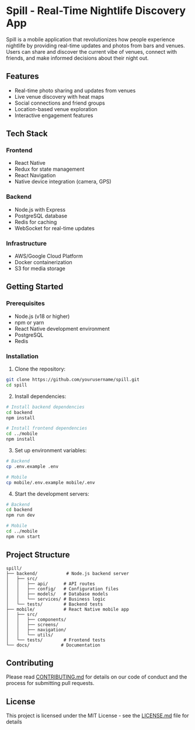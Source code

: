# Spill - Real-Time Nightlife Discovery App

Spill is a mobile application that revolutionizes how people experience nightlife by providing real-time updates and photos from bars and venues. Users can share and discover the current vibe of venues, connect with friends, and make informed decisions about their night out.

## Features

- Real-time photo sharing and updates from venues
- Live venue discovery with heat maps
- Social connections and friend groups
- Location-based venue exploration
- Interactive engagement features

## Tech Stack

### Frontend
- React Native
- Redux for state management
- React Navigation
- Native device integration (camera, GPS)

### Backend
- Node.js with Express
- PostgreSQL database
- Redis for caching
- WebSocket for real-time updates

### Infrastructure
- AWS/Google Cloud Platform
- Docker containerization
- S3 for media storage

## Getting Started

### Prerequisites
- Node.js (v18 or higher)
- npm or yarn
- React Native development environment
- PostgreSQL
- Redis

### Installation

1. Clone the repository:
```bash
git clone https://github.com/yourusername/spill.git
cd spill
```

2. Install dependencies:
```bash
# Install backend dependencies
cd backend
npm install

# Install frontend dependencies
cd ../mobile
npm install
```

3. Set up environment variables:
```bash
# Backend
cp .env.example .env

# Mobile
cp mobile/.env.example mobile/.env
```

4. Start the development servers:
```bash
# Backend
cd backend
npm run dev

# Mobile
cd ../mobile
npm run start
```

## Project Structure

```
spill/
├── backend/           # Node.js backend server
│   ├── src/
│   │   ├── api/      # API routes
│   │   ├── config/   # Configuration files
│   │   ├── models/   # Database models
│   │   └── services/ # Business logic
│   └── tests/        # Backend tests
├── mobile/           # React Native mobile app
│   ├── src/
│   │   ├── components/
│   │   ├── screens/
│   │   ├── navigation/
│   │   └── utils/
│   └── tests/        # Frontend tests
└── docs/            # Documentation
```

## Contributing

Please read [CONTRIBUTING.md](CONTRIBUTING.md) for details on our code of conduct and the process for submitting pull requests.

## License

This project is licensed under the MIT License - see the [LICENSE.md](LICENSE.md) file for details
